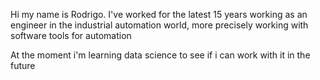 Hi my name is Rodrigo.
I've worked for the latest 15 years working as an engineer in the industrial automation world, more precisely working with software tools for automation

At the moment i'm learning data science to see if i can work with it in the future
